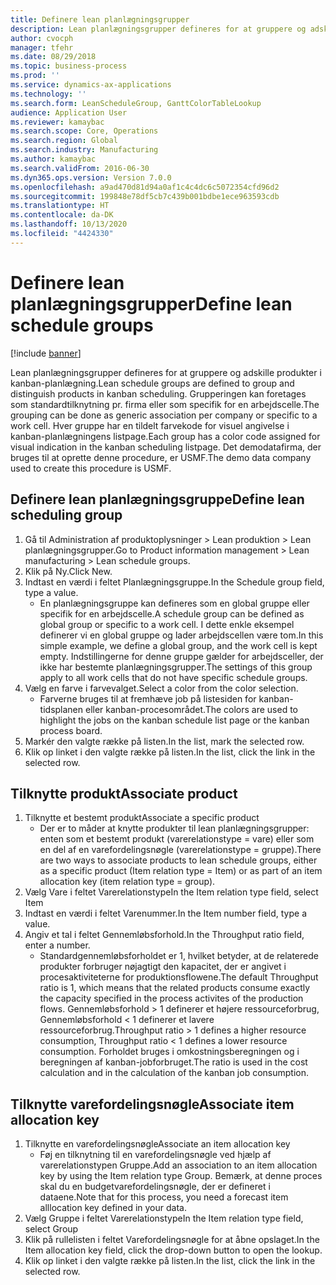 ```yaml
---
title: Definere lean planlægningsgrupper
description: Lean planlægningsgrupper defineres for at gruppere og adskille produkter i kanban-planlægning.
author: cvocph
manager: tfehr
ms.date: 08/29/2018
ms.topic: business-process
ms.prod: ''
ms.service: dynamics-ax-applications
ms.technology: ''
ms.search.form: LeanScheduleGroup, GanttColorTableLookup
audience: Application User
ms.reviewer: kamaybac
ms.search.scope: Core, Operations
ms.search.region: Global
ms.search.industry: Manufacturing
ms.author: kamaybac
ms.search.validFrom: 2016-06-30
ms.dyn365.ops.version: Version 7.0.0
ms.openlocfilehash: a9ad470d81d94a0af1c4c4dc6c5072354cfd96d2
ms.sourcegitcommit: 199848e78df5cb7c439b001bdbe1ece963593cdb
ms.translationtype: HT
ms.contentlocale: da-DK
ms.lasthandoff: 10/13/2020
ms.locfileid: "4424330"
---
```

# <a name="define-lean-schedule-groups"></a><span data-ttu-id="f1121-103">Definere lean planlægningsgrupper</span><span class="sxs-lookup"><span data-stu-id="f1121-103">Define lean schedule groups</span></span>

[!include [banner](../../includes/banner.md)]

<span data-ttu-id="f1121-104">Lean planlægningsgrupper defineres for at gruppere og adskille produkter i kanban-planlægning.</span><span class="sxs-lookup"><span data-stu-id="f1121-104">Lean schedule groups are defined to group and distinguish products in kanban scheduling.</span></span> <span data-ttu-id="f1121-105">Grupperingen kan foretages som standardtilknytning pr. firma eller som specifik for en arbejdscelle.</span><span class="sxs-lookup"><span data-stu-id="f1121-105">The grouping can be done as generic association per company or specific to a work cell.</span></span> <span data-ttu-id="f1121-106">Hver gruppe har en tildelt farvekode for visuel angivelse i kanban-planlægningens listpage.</span><span class="sxs-lookup"><span data-stu-id="f1121-106">Each group has a color code assigned for visual indication in the kanban scheduling listpage.</span></span> <span data-ttu-id="f1121-107">Det demodatafirma, der bruges til at oprette denne procedure, er USMF.</span><span class="sxs-lookup"><span data-stu-id="f1121-107">The demo data company used to create this procedure is USMF.</span></span>


## <a name="define-lean-scheduling-group"></a><span data-ttu-id="f1121-108">Definere lean planlægningsgruppe</span><span class="sxs-lookup"><span data-stu-id="f1121-108">Define lean scheduling group</span></span>
1. <span data-ttu-id="f1121-109">Gå til Administration af produktoplysninger > Lean produktion > Lean planlægningsgrupper.</span><span class="sxs-lookup"><span data-stu-id="f1121-109">Go to Product information management > Lean manufacturing > Lean schedule groups.</span></span>
2. <span data-ttu-id="f1121-110">Klik på Ny.</span><span class="sxs-lookup"><span data-stu-id="f1121-110">Click New.</span></span>
3. <span data-ttu-id="f1121-111">Indtast en værdi i feltet Planlægningsgruppe.</span><span class="sxs-lookup"><span data-stu-id="f1121-111">In the Schedule group field, type a value.</span></span>
    * <span data-ttu-id="f1121-112">En planlægningsgruppe kan defineres som en global gruppe eller specifik for en arbejdscelle.</span><span class="sxs-lookup"><span data-stu-id="f1121-112">A schedule group can be defined as global group or specific to a work cell.</span></span> <span data-ttu-id="f1121-113">I dette enkle eksempel definerer vi en global gruppe og lader arbejdscellen være tom.</span><span class="sxs-lookup"><span data-stu-id="f1121-113">In this simple example, we define a global group, and the work cell is kept empty.</span></span> <span data-ttu-id="f1121-114">Indstillingerne for denne gruppe gælder for arbejdsceller, der ikke har bestemte planlægningsgrupper.</span><span class="sxs-lookup"><span data-stu-id="f1121-114">The settings of this group apply to all work cells that do not have specific schedule groups.</span></span>  
4. <span data-ttu-id="f1121-115">Vælg en farve i farvevalget.</span><span class="sxs-lookup"><span data-stu-id="f1121-115">Select a color from the color selection.</span></span>
    * <span data-ttu-id="f1121-116">Farverne bruges til at fremhæve job på listesiden for kanban-tidsplanen eller kanban-procesområdet.</span><span class="sxs-lookup"><span data-stu-id="f1121-116">The colors are used to highlight the jobs on the kanban schedule list page or the kanban process board.</span></span>  
5. <span data-ttu-id="f1121-117">Markér den valgte række på listen.</span><span class="sxs-lookup"><span data-stu-id="f1121-117">In the list, mark the selected row.</span></span>
6. <span data-ttu-id="f1121-118">Klik op linket i den valgte række på listen.</span><span class="sxs-lookup"><span data-stu-id="f1121-118">In the list, click the link in the selected row.</span></span>

## <a name="associate-product"></a><span data-ttu-id="f1121-119">Tilknytte produkt</span><span class="sxs-lookup"><span data-stu-id="f1121-119">Associate product</span></span>
1. <span data-ttu-id="f1121-120">Tilknytte et bestemt produkt</span><span class="sxs-lookup"><span data-stu-id="f1121-120">Associate a specific product</span></span>
    * <span data-ttu-id="f1121-121">Der er to måder at knytte produkter til lean planlægningsgrupper: enten som et bestemt produkt (varerelationstype = vare) eller som en del af en varefordelingsnøgle (varerelationstype = gruppe).</span><span class="sxs-lookup"><span data-stu-id="f1121-121">There are two ways to associate products to lean schedule groups, either as a specific product (Item relation type = Item) or as part of an item allocation key (item relation type = group).</span></span>    
2. <span data-ttu-id="f1121-122">Vælg Vare i feltet Varerelationstype</span><span class="sxs-lookup"><span data-stu-id="f1121-122">In the Item relation type field, select Item</span></span>
3. <span data-ttu-id="f1121-123">Indtast en værdi i feltet Varenummer.</span><span class="sxs-lookup"><span data-stu-id="f1121-123">In the Item number field, type a value.</span></span>
4. <span data-ttu-id="f1121-124">Angiv et tal i feltet Gennemløbsforhold.</span><span class="sxs-lookup"><span data-stu-id="f1121-124">In the Throughput ratio field, enter a number.</span></span>
    * <span data-ttu-id="f1121-125">Standardgennemløbsforholdet er 1, hvilket betyder, at de relaterede produkter forbruger nøjagtigt den kapacitet, der er angivet i procesaktiviteterne for produktionsflowene.</span><span class="sxs-lookup"><span data-stu-id="f1121-125">The default Throughput ratio is 1, which means that the related products consume exactly the capacity specified in the process activites of the production flows.</span></span> <span data-ttu-id="f1121-126">Gennemløbsforhold > 1 definerer et højere ressourceforbrug, Gennemløbsforhold < 1 definerer et lavere ressourceforbrug.</span><span class="sxs-lookup"><span data-stu-id="f1121-126">Throughput ratio > 1 defines a higher resource consumption, Throughput ratio < 1 defines a lower resource consumption.</span></span> <span data-ttu-id="f1121-127">Forholdet bruges i omkostningsberegningen og i beregningen af kanban-jobforbruget.</span><span class="sxs-lookup"><span data-stu-id="f1121-127">The ratio is used in the cost calculation and in the calculation of the kanban job consumption.</span></span>  

## <a name="associate-item-allocation-key"></a><span data-ttu-id="f1121-128">Tilknytte varefordelingsnøgle</span><span class="sxs-lookup"><span data-stu-id="f1121-128">Associate item allocation key</span></span>
1. <span data-ttu-id="f1121-129">Tilknytte en varefordelingsnøgle</span><span class="sxs-lookup"><span data-stu-id="f1121-129">Associate an item allocation key</span></span>
    * <span data-ttu-id="f1121-130">Føj en tilknytning til en varefordelingsnøgle ved hjælp af varerelationstypen Gruppe.</span><span class="sxs-lookup"><span data-stu-id="f1121-130">Add an association to an item allocation key by using the Item relation type Group.</span></span>   <span data-ttu-id="f1121-131">Bemærk, at denne proces skal du en budgetvarefordelingsnøgle, der er defineret i dataene.</span><span class="sxs-lookup"><span data-stu-id="f1121-131">Note that for this process, you need a forecast item alllocation key defined in your data.</span></span>  
2. <span data-ttu-id="f1121-132">Vælg Gruppe i feltet Varerelationstype</span><span class="sxs-lookup"><span data-stu-id="f1121-132">In the Item relation type field, select Group</span></span>
3. <span data-ttu-id="f1121-133">Klik på rullelisten i feltet Varefordelingsnøgle for at åbne opslaget.</span><span class="sxs-lookup"><span data-stu-id="f1121-133">In the Item allocation key field, click the drop-down button to open the lookup.</span></span>
4. <span data-ttu-id="f1121-134">Klik op linket i den valgte række på listen.</span><span class="sxs-lookup"><span data-stu-id="f1121-134">In the list, click the link in the selected row.</span></span>

